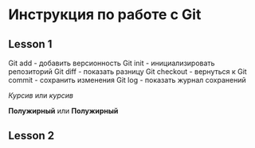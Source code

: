 # Инструкция по работе с Git
## Lesson 1
Git add - добавить версионность
Git init - инициализировать репозиторий
Git diff - показать разницу
Git checkout - вернуться к 
Git commit - сохранить изменения
Git log - показать журнал сохранений

*Курсив* или _курсив_

**Полужирный** или __Полужирный__

## Lesson 2 
